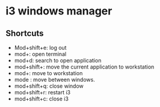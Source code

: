 # i3 windows manager

## Shortcuts

- Mod+shift+e: log out
- mod+<CR>: open terminal
- mod+d: search to open application
- mod+shift+<number>: move the current application to workstation  <number>
- mod+<numver>: move to workstation <number>
- mode <arrowkeys>: move between windows.
- mod+shift+q: close window
- mod+shift+r: restart i3
- mod+shift+c: close i3

